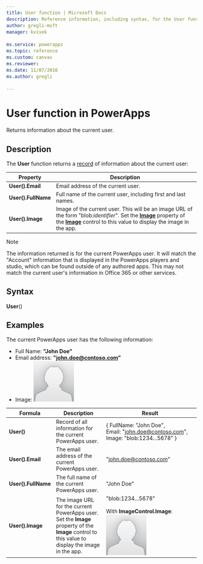 ```yaml
---
title: User function | Microsoft Docs
description: Reference information, including syntax, for the User function in PowerApps
author: gregli-msft
manager: kvivek

ms.service: powerapps
ms.topic: reference
ms.custom: canvas
ms.reviewer:
ms.date: 11/07/2016
ms.author: gregli

---
```

# User function in PowerApps
Returns information about the current user.

## Description
The **User** function returns a [record](../working-with-tables.md#records) of information about the current user:

| Property | Description |
| --- | --- |
| **User().Email** |Email address of the current user. |
| **User().FullName** |Full name of the current user, including first and last names. |
| **User().Image** |Image of the current user. This will be an image URL of the form "blob:*identifier*". Set the **[Image](../controls/properties-visual.md)** property of the **[Image](../controls/control-image.md)** control to this value to display the image in the app. |

> [!NOTE]
> The information returned is for the current PowerApps user.  It will match the "Account" information that is displayed in the PowerApps players and studio, which can be found outside of any authored apps.  This may not match the current user's information in Office 365 or other services.

## Syntax
**User**()

## Examples
The current PowerApps user has the following information:

* Full Name: **"John Doe"**
* Email address: **"john.doe@contoso.com"**
* Image: ![](media/function-user/john-doe-picture.png) 

|       Formula       |                                                                    Description                                                                    |                                                 Result                                                  |
|---------------------|---------------------------------------------------------------------------------------------------------------------------------------------------|---------------------------------------------------------------------------------------------------------|
|     **User()**      |                                             Record of all information for the current PowerApps user.                                             |    { FullName:&nbsp;"John Doe", Email:&nbsp;"john.doe@contoso.com", Image:&nbsp;"blob:1234...5678" }    |
|  **User().Email**   |                                                 The email address of the current PowerApps user.                                                  |                                         "john.doe@contoso.com"                                          |
| **User().FullName** |                                                   The full name of the current PowerApps user.                                                    |                                               "John Doe"                                                |
|  **User().Image**   | The image URL for the current PowerApps user.  Set the **Image** property of the **Image** control to this value to display the image in the app. | "blob:1234...5678"<br><br>With **ImageControl.Image**:<br>![](media/function-user/john-doe-picture.png) |

